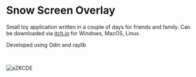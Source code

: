 # Snow Screen Overlay

Small toy application written in a couple of days for friends and family. Can be downloaded via [itch.io](https://dender46.itch.io/snow-screen) for Windows, MacOS, Linux.

Developed using Odin and raylib

<br>

![aZKCDE](https://github.com/user-attachments/assets/1db40802-fbe7-4da8-8671-19dc86ad1ab0)
